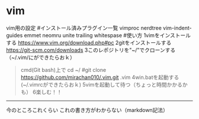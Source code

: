 # vim
vim用の設定
#インストール済みプラグイン一覧
vimproc
nerdtree
vim-indent-guides
emmet
neomru
unite
trailing whitespase
#使い方
1vimをインストールする
<https://www.vim.org/download.php#pc>
2gitをインストールする
<https://git-scm.com/downloads>
3このレポジトリを"~/"でクローンする（~/.vim/にができたらおｋ）
>cmd(Git bash)上で
>cd ~/
>#git clone https://github.com/mirachan010/.vim.git .vim
4win.batを起動する(~/.vimrcができたらおｋ)
5vimを起動して待つ（ちょっと時間かかるかも）
6楽しむ！！
***
今のところこれくらい
これの書き方がわからない（markdown記法）
